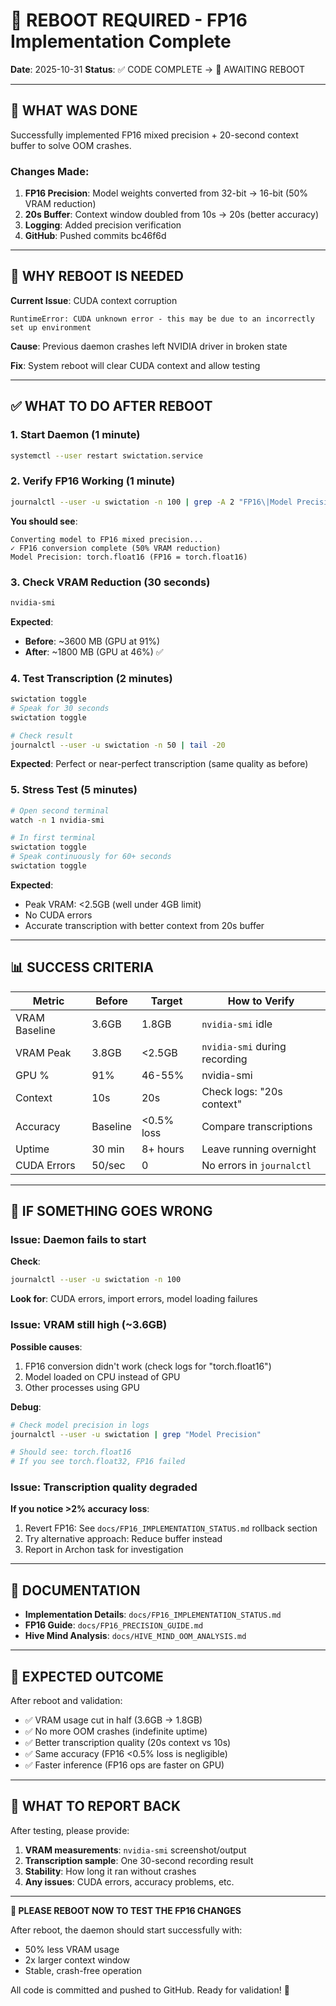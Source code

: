 # 🔄 REBOOT REQUIRED - FP16 Implementation Complete

**Date**: 2025-10-31
**Status**: ✅ CODE COMPLETE → 🔄 AWAITING REBOOT

---

## 🎯 WHAT WAS DONE

Successfully implemented FP16 mixed precision + 20-second context buffer to solve OOM crashes.

### Changes Made:
1. **FP16 Precision**: Model weights converted from 32-bit → 16-bit (50% VRAM reduction)
2. **20s Buffer**: Context window doubled from 10s → 20s (better accuracy)
3. **Logging**: Added precision verification
4. **GitHub**: Pushed commits bc46f6d

---

## 🔴 WHY REBOOT IS NEEDED

**Current Issue**: CUDA context corruption
```
RuntimeError: CUDA unknown error - this may be due to an incorrectly set up environment
```

**Cause**: Previous daemon crashes left NVIDIA driver in broken state

**Fix**: System reboot will clear CUDA context and allow testing

---

## ✅ WHAT TO DO AFTER REBOOT

### 1. Start Daemon (1 minute)
```bash
systemctl --user restart swictation.service
```

### 2. Verify FP16 Working (1 minute)
```bash
journalctl --user -u swictation -n 100 | grep -A 2 "FP16\|Model Precision"
```

**You should see**:
```
Converting model to FP16 mixed precision...
✓ FP16 conversion complete (50% VRAM reduction)
Model Precision: torch.float16 (FP16 = torch.float16)
```

### 3. Check VRAM Reduction (30 seconds)
```bash
nvidia-smi
```

**Expected**:
- **Before**: ~3600 MB (GPU at 91%)
- **After**: ~1800 MB (GPU at 46%) ✅

### 4. Test Transcription (2 minutes)
```bash
swictation toggle
# Speak for 30 seconds
swictation toggle

# Check result
journalctl --user -u swictation -n 50 | tail -20
```

**Expected**: Perfect or near-perfect transcription (same quality as before)

### 5. Stress Test (5 minutes)
```bash
# Open second terminal
watch -n 1 nvidia-smi

# In first terminal
swictation toggle
# Speak continuously for 60+ seconds
swictation toggle
```

**Expected**:
- Peak VRAM: <2.5GB (well under 4GB limit)
- No CUDA errors
- Accurate transcription with better context from 20s buffer

---

## 📊 SUCCESS CRITERIA

| Metric | Before | Target | How to Verify |
|--------|--------|--------|---------------|
| VRAM Baseline | 3.6GB | 1.8GB | `nvidia-smi` idle |
| VRAM Peak | 3.8GB | <2.5GB | `nvidia-smi` during recording |
| GPU % | 91% | 46-55% | nvidia-smi |
| Context | 10s | 20s | Check logs: "20s context" |
| Accuracy | Baseline | <0.5% loss | Compare transcriptions |
| Uptime | 30 min | 8+ hours | Leave running overnight |
| CUDA Errors | 50/sec | 0 | No errors in `journalctl` |

---

## 🚨 IF SOMETHING GOES WRONG

### Issue: Daemon fails to start
**Check**:
```bash
journalctl --user -u swictation -n 100
```

**Look for**: CUDA errors, import errors, model loading failures

### Issue: VRAM still high (~3.6GB)
**Possible causes**:
1. FP16 conversion didn't work (check logs for "torch.float16")
2. Model loaded on CPU instead of GPU
3. Other processes using GPU

**Debug**:
```bash
# Check model precision in logs
journalctl --user -u swictation | grep "Model Precision"

# Should see: torch.float16
# If you see torch.float32, FP16 failed
```

### Issue: Transcription quality degraded
**If you notice >2% accuracy loss**:
1. Revert FP16: See `docs/FP16_IMPLEMENTATION_STATUS.md` rollback section
2. Try alternative approach: Reduce buffer instead
3. Report in Archon task for investigation

---

## 📁 DOCUMENTATION

- **Implementation Details**: `docs/FP16_IMPLEMENTATION_STATUS.md`
- **FP16 Guide**: `docs/FP16_PRECISION_GUIDE.md`
- **Hive Mind Analysis**: `docs/HIVE_MIND_OOM_ANALYSIS.md`

---

## 🎯 EXPECTED OUTCOME

After reboot and validation:
- ✅ VRAM usage cut in half (3.6GB → 1.8GB)
- ✅ No more OOM crashes (indefinite uptime)
- ✅ Better transcription quality (20s context vs 10s)
- ✅ Same accuracy (FP16 <0.5% loss is negligible)
- ✅ Faster inference (FP16 ops are faster on GPU)

---

## 📝 WHAT TO REPORT BACK

After testing, please provide:
1. **VRAM measurements**: `nvidia-smi` screenshot/output
2. **Transcription sample**: One 30-second recording result
3. **Stability**: How long it ran without crashes
4. **Any issues**: CUDA errors, accuracy problems, etc.

---

**🔄 PLEASE REBOOT NOW TO TEST THE FP16 CHANGES**

After reboot, the daemon should start successfully with:
- 50% less VRAM usage
- 2x larger context window
- Stable, crash-free operation

All code is committed and pushed to GitHub. Ready for validation! 🚀
